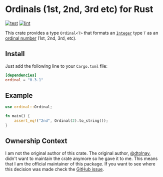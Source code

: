 # Ordinals (1st, 2nd, 3rd etc) for Rust

[![test](https://github.com/gleich/ordinal/actions/workflows/test.yml/badge.svg)](https://github.com/gleich/ordinal/actions/workflows/test.yml)
[![lint](https://github.com/gleich/ordinal/actions/workflows/lint.yml/badge.svg)](https://github.com/gleich/ordinal/actions/workflows/lint.yml)

This crate provides a type `Ordinal<T>` that formats an [`Integer`](https://docs.rs/num-integer/0.1/num_integer/trait.Integer.html) type `T` as an [ordinal number](https://en.wikipedia.org/wiki/Ordinal_number_%28linguistics%29) (1st, 2nd, 3rd, etc).

## Install

Just add the following line to your `Cargo.toml` file:

```toml
[dependencies]
ordinal = "0.3.1"
```

## Example

```rust
use ordinal::Ordinal;

fn main() {
    assert_eq!("2nd", Ordinal(2).to_string());
}
```

## Ownership Context

I am not the original author of this crate. The original author, [@dtolnay](https://github.com/dtolnay), didn't want to maintain the crate anymore so he gave it to me. This means that I am the official maintainer of this package. If you want to see where this decision was made check the [GitHub issue](https://github.com/gleich/ordinal/issues/2).
